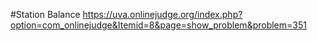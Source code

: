 #Station Balance
https://uva.onlinejudge.org/index.php?option=com_onlinejudge&Itemid=8&page=show_problem&problem=351
